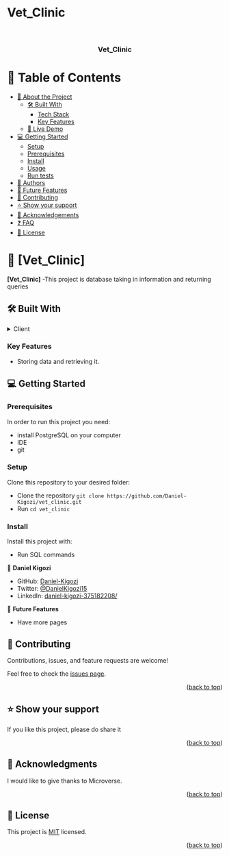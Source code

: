 # Vet_Clinic
<a name="readme-top"></a>

<div align="center">

  
  <br/>

  <h3><b>Vet_Clinic</b></h3>

</div>


# 📗 Table of Contents

- [📖 About the Project](#about-project)
  - [🛠 Built With](#built-with)
    - [Tech Stack](#tech-stack)
    - [Key Features](#key-features)
  - [🚀 Live Demo](#live-demo)
- [💻 Getting Started](#getting-started)
  - [Setup](#setup)
  - [Prerequisites](#prerequisites)
  - [Install](#install)
  - [Usage](#usage)
  - [Run tests](#run-tests)
- [👥 Authors](#authors)
- [🔭 Future Features](#future-features)
- [🤝 Contributing](#contributing)
- [⭐️ Show your support](#support)
- [🙏 Acknowledgements](#acknowledgements)
- [❓ FAQ](#faq)
- [📝 License](#license)


# 📖 [Vet_Clinic] <a name="about-project"></a>


**[Vet_Clinic]** 
-This project is database taking in information and returning queries

## 🛠 Built With <a name="built-with"></a>

<details>
<summary>Client</summary>
  <ul>
    <li>SQL</li>
  </ul>
</details>

### Key Features <a name="key-features"></a>
 - Storing data and retrieving it.


## 💻 Getting Started <a name="getting-started"></a>


### Prerequisites

In order to run this project you need:
- install PostgreSQL on your computer
- IDE
- git


### Setup

Clone this repository to your desired folder:
- Clone the repository `git clone https://github.com/Daniel-Kigozi/vet_clinic.git`
- Run `cd vet_clinic`


### Install

Install this project with:
- Run SQL commands


👤 **Daniel Kigozi**

- GitHub: [Daniel-Kigozi](https://github.com/Daniel-Kigozi)
- Twitter: [@DanielKigozi15](https://twitter.com/@DanielKigozi15)
- LinkedIn: [daniel-kigozi-375182208/](https://www.linkedin.com/in/daniel-kigozi-375182208/)

🔭 **Future Features**
- Have more pages


<!-- CONTRIBUTING -->

## 🤝 Contributing <a name="contributing"></a>

Contributions, issues, and feature requests are welcome!

Feel free to check the [issues page](../../issues/).

<p align="right">(<a href="#readme-top">back to top</a>)</p>

<!-- SUPPORT -->

## ⭐️ Show your support <a name="support"></a>


If you like this project, please do share it

<p align="right">(<a href="#readme-top">back to top</a>)</p>

<!-- ACKNOWLEDGEMENTS -->

## 🙏 Acknowledgments <a name="acknowledgements"></a>


I would like to give thanks to Microverse.

<!-- FAQ (optional) -->


<p align="right">(<a href="#readme-top">back to top</a>)</p>

<!-- LICENSE -->

## 📝 License <a name="license"></a>

This project is [MIT](https://github.com/Daniel-Kigozi/Mobile-First/blob/my-html/LICENSE.md) licensed.

<p align="right">(<a href="#readme-top">back to top</a>)</p>
